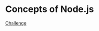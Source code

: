 <h1>Concepts of Node.js</h1>

<p>
  <a href="https://github.com/Rocketseat/bootcamp-gostack-desafios/tree/master/desafio-conceitos-nodejs">Challenge</a>
</p>
